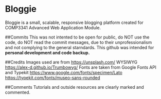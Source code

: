 # Bloggie
Bloggie is a small, scalable, responsive blogging platform created for COMP3341 Advanced Web Application Module.

##Commits
This was not intented to be open for public, do NOT use the code, do NOT read the commit messages, due to their unprofessionalism and not 
complying to the general starndards. This github was intended for **personal development and code backup.**

##Credits
Images used are from https://unsplash.com/
WYSIWYG https://alex-d.github.io/Trumbowyg/
Fonts are taken from Google Fonts API and Typekit
https://www.google.com/fonts/specimen/Lato
https://typekit.com/fonts/museo-sans-rounded

##Comments
Tutorials and outside resources are clearly marked and commented.



